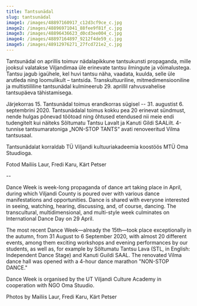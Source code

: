```yaml
---
title: Tantsunädal
slug: tantsunädal
image1: /images/48897160917_c12d3cf9ce_c.jpg
image2: /images/48896971041_88fee9f81f_c.jpg
image3: /images/48896436623_d0cd3ee004_c.jpg
image4: /images/48897164897_9212f4de59_c.jpg
image5: /images/48912976271_27fcd721e2_c.jpg
---
```

Tantsunädal on aprillis toimuv nädalapikkune tantsukunsti propaganda, mille jooksul valatakse Viljandimaa üle erinevate tantsu ilmingute ja võimalustega. Tantsu jagub igaühele, kel huvi tantsu näha, vaadata, kuulda, selle üle arutleda ning loomulikult – tantsida. Transkultuuriline, mitmedimensiooniline ja multistiililine tantsunädal kulmineerub 29. aprillil rahvusvahelise tantsupäeva tähistamisega.

Järjekorras 15. Tantsunädal toimus erandkorras sügisel -- 31. augustist 6. septembrini 2020. Tantsunädalal toimus kokku pea 20 erinevat sündmust, nende hulgas põnevad töötoad ning õhtused etendused nii meie endi tudengitelt kui näiteks Sõltumatu Tantsu Lavalt ja Kanuti Gildi SAALilt. 4-tunnise tantsumaratoniga „NON-STOP TANTS“ avati renoveeritud Vilma tantsusaal.

Tantsunädalat korraldab TÜ Viljandi kultuuriakadeemia koostöös MTÜ Oma Stuudioga.

Fotod Mailiis Laur, Fredi Karu, Kärt Petser



\--



Dance Week is week-long propaganda of dance art taking place in April, during which Viljandi County is poured over with various dance manifestations and opportunities. Dance is shared with everyone interested in seeing, watching, hearing, discussing, and, of course, dancing. The transcultural, multidimensional, and multi-style week culminates on International Dance Day on 29 April.

The most recent Dance Week—already the 15th—took place exceptionally in the autumn, from 31 August to 6 September 2020, with almost 20 different events, among them exciting workshops and evening performances by our students, as well as, for example by Sõltumatu Tantsu Lava (STL, in English: Independent Dance Stage) and Kanuti Guildi SAAL. The renovated Vilma dance hall was opened with a 4-hour dance marathon "NON-STOP DANCE."

Dance Week is organised by the UT Viljandi Culture Academy in cooperation with NGO Oma Stuudio.

Photos by Mailiis Laur, Fredi Karu, Kärt Petser
